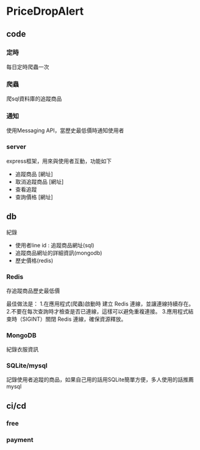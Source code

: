 # PriceDropAlert

## code
### 定時
每日定時爬蟲一次
### 爬蟲
爬sql資料庫的追蹤商品
### 通知
使用Messaging API，當歷史最低價時通知使用者

### server
express框架，用來與使用者互動，功能如下
- 追蹤商品 [網址] 
- 取消追蹤商品 [網址]
- 查看追蹤
- 查詢價格 [網址]

## db
紀錄
- 使用者line id : 追蹤商品網址(sql)
- 追蹤商品網址的詳細資訊(mongodb)
- 歷史價格(redis)

### Redis
存追蹤商品歷史最低價

最佳做法是：
1.在應用程式(爬蟲)啟動時 建立 Redis 連線，並讓連線持續存在。
2.不要在每次查詢時才檢查是否已連線，這樣可以避免重複連接。
3.應用程式結束時（SIGINT）關閉 Redis 連線，確保資源釋放。

### MongoDB
紀錄衣服資訊

### SQLite/mysql
記錄使用者追蹤的商品，如果自己用的話用SQLite簡單方便，多人使用的話推薦mysql

## ci/cd

### free

### payment

